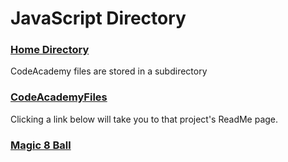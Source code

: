 # JavaScript Directory

### [Home Directory](/CodeLanguages/ReadMe.md)

CodeAcademy files are stored in a subdirectory
### [CodeAcademyFiles](CodeAcademyFiles/ReadMe.md)

Clicking a link below will take you to that project's ReadMe page.

### [Magic 8 Ball](./8Ball/ReadMe.md)
